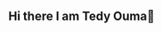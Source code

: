 ## Hi there I am Tedy Ouma👋

<!--
**Oumatedy/Oumatedy** is a ✨ _special_ ✨ repository because its `README.md` (this file) appears on your GitHub profile.

Here are some ideas to get you started:

# 👋 Hey there! I'm Tedy Ouma  

👀 I've got a passion for all things **data science** and **software development**—two worlds that blend creativity and innovation.  

🌱 Right now, I'm diving deep into the world of **software engineering**. I challenged myself to take on this journey.  

💞️ I'm eager to collaborate on **data science, software engineering, tech innovations, and programming projects**. If you're into brainstorming groundbreaking ideas, let's connect!  

📫 **Reach me at:** oummatedy7@gmail.com. Whether it's a quick chat or a deep dive into tech talk, I'm just an email away.  

😄 **Pronouns:** He/Him  

⚡ **Fun fact:** When I'm not coding or exploring the latest tech trends, you'll find me **experimenting with new recipes** in the kitchen or **playing board games with friends**. Oh, and I won't mention football here—**that's oxygen for me!** 😅 
-->

